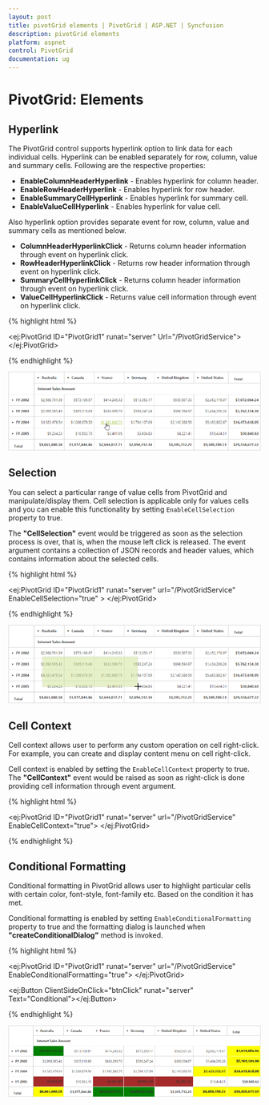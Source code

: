 ```yaml
---
layout: post
title: pivotGrid elements | PivotGrid | ASP.NET | Syncfusion
description: pivotGrid elements
platform: aspnet
control: PivotGrid
documentation: ug
---
```


# PivotGrid: Elements

## Hyperlink

The PivotGrid control supports hyperlink option to link data for each individual cells. Hyperlink can be enabled separately for row, column, value and summary cells. Following are the respective properties:

* **EnableColumnHeaderHyperlink** - Enables hyperlink for column header.
* **EnableRowHeaderHyperlink** - Enables hyperlink for row header.
* **EnableSummaryCellHyperlink** - Enables hyperlink for summary cell.
* **EnableValueCellHyperlink** - Enables hyperlink for value cell.

Also hyperlink option provides separate event for row, column, value and summary cells as mentioned below.
 
* **ColumnHeaderHyperlinkClick** - Returns column header information through event on hyperlink click.
* **RowHeaderHyperlinkClick** - Returns row header information through event on hyperlink click.
* **SummaryCellHyperlinkClick** - Returns column header information through event on hyperlink click.
* **ValueCellHyperlinkClick** - Returns value cell information through event on hyperlink click.


{% highlight html %}

<ej:PivotGrid ID="PivotGrid1" runat="server" Url="/PivotGridService">
        <HyperlinkSettings EnableColumnHeaderHyperlink="true" EnableValueCellHyperlink="true" EnableRowHeaderHyperlink="true" EnableSummaryCellHyperlink="true" />
        <ClientSideEvents ValueCellHyperlinkClick="CellClickEvent" RowHeaderHyperlinkClick="CellClickEvent" ColumnHeaderHyperlinkClick="CellClickEvent" SummaryCellHyperlinkClick="CellClickEvent" />
</ej:PivotGrid> 

<script type="text/javascript">
   CellClickEvent = function (evt) {
       alert("Cell Click event is fired");
   }
</script>

{% endhighlight %}

![](PivotGrid-Elements_images/hyperlink.png)

## Selection

You can select a particular range of value cells from PivotGrid and manipulate/display them. Cell selection is applicable only for values cells and you can enable this functionality by setting `EnableCellSelection` property to true.

The **"CellSelection"** event would be triggered as soon as the selection process is over, that is, when the mouse left click is released. The event argument contains a collection of JSON records and header values, which contains information about the selected cells.

{% highlight html %}

<ej:PivotGrid ID="PivotGrid1" runat="server" url="/PivotGridService" EnableCellSelection="true" >
    <ClientSideEvents CellSelection="valueCellClick"/>
</ej:PivotGrid> 

<script type="text/javascript">
    valueCellClick = function (evt) {
        // The event lets you to perform required operation with the selected set of cells. The details of the selected range can be obtained in the parameter of the event.
        cellvalue = evt.JSONRecords;
        rowheaders = evt.rowHeader;
        colheaders = evt.columnHeader;
    }
</script>


{% endhighlight %}

![](PivotGrid-Elements_images/cellselection.png)

## Cell Context

Cell context allows user to perform any custom operation on cell right-click. For example, you can create and display content menu on cell right-click.

Cell context is enabled by setting the `EnableCellContext` property to true. The **"CellContext"** event would be raised as soon as right-click is done providing cell information through event argument.

{% highlight html %}

<ej:PivotGrid ID="PivotGrid1" runat="server" url="/PivotGridService" EnableCellContext="true">
    <clientsideevents CellContext="cell_RightClick" />
</ej:PivotGrid> 

<script type="text/javascript">
    cell_RightClick = function (evt) {
      //Write your Cell Context code here
         }
</script>

{% endhighlight %}

## Conditional Formatting

Conditional formatting in PivotGrid allows user to highlight particular cells with certain color, font-style, font-family etc. Based on the condition it has met.
  
Conditional formatting is enabled by setting `EnableConditionalFormatting` property to true and the formatting dialog is launched when **"createConditionalDialog"** method is invoked.

{% highlight html %}

<ej:PivotGrid ID="PivotGrid1" runat="server" url="/PivotGridService" EnableConditionalFormatting="true">
</ej:PivotGrid>

<ej:Button ClientSideOnClick="btnClick" runat="server" Text="Conditional"></ej:Button>

 <script type="text/javascript">
     function btnClick(e) {
         var pivotGridObj = $('#PivotGrid1').data("ejPivotGrid");
         if (pivotGridObj.model.enableConditionalFormatting) {
             pivotGridObj.createConditionalDialog();
         }
     }
</script>


{% endhighlight %}

![](PivotGrid-Elements_images/conditional.png)

